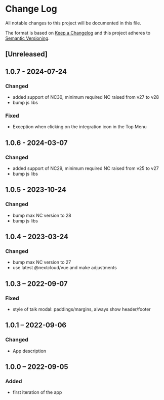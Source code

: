 <!--
  - SPDX-FileCopyrightText: 2020 Nextcloud GmbH and Nextcloud contributors
  - SPDX-License-Identifier: CC0-1.0
-->
# Change Log
All notable changes to this project will be documented in this file.

The format is based on [Keep a Changelog](http://keepachangelog.com/)
and this project adheres to [Semantic Versioning](http://semver.org/).

## [Unreleased]

## 1.0.7 - 2024-07-24
### Changed
- added support of NC30, minimum required NC raised from v27 to v28
- bump js libs

### Fixed
- Exception when clicking on the integration icon in the Top Menu

## 1.0.6 - 2024-03-07
### Changed
- added support of NC29, minimum required NC raised from v25 to v27
- bump js libs

## 1.0.5 - 2023-10-24
### Changed
- bump max NC version to 28
- bump js libs

## 1.0.4 – 2023-03-24
### Changed
- bump max NC version to 27
- use latest @nextcloud/vue and make adjustments

## 1.0.3 – 2022-09-07
### Fixed
- style of talk modal: paddings/margins, always show header/footer

## 1.0.1 – 2022-09-06
### Changed
- App description

## 1.0.0 – 2022-09-05
### Added
- first iteration of the app
